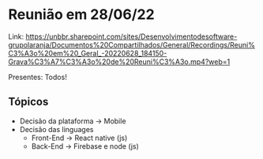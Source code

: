 # Reunião em 28/06/22

Link: https://unbbr.sharepoint.com/sites/Desenvolvimentodesoftware-grupolaranja/Documentos%20Compartilhados/General/Recordings/Reuni%C3%A3o%20em%20_Geral_-20220628_184150-Grava%C3%A7%C3%A3o%20de%20Reuni%C3%A3o.mp4?web=1

Presentes: Todos!

## Tópicos

* Decisão da plataforma -> Mobile
* Decisão das linguages
    * Front-End -> React native (js)
    * Back-End -> Firebase e node (js)